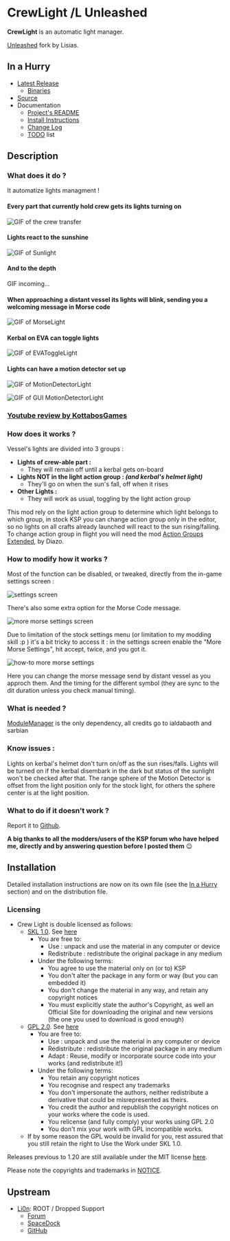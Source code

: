 # CrewLight /L Unleashed

**CrewLight** is an automatic light manager.

[Unleashed](https://ksp.lisias.net/add-ons-unleashed/) fork by Lisias.


## In a Hurry

* [Latest Release](https://github.com/net-lisias-kspu/CrewLight/releases)
    + [Binaries](https://github.com/net-lisias-kspu/CrewLight/tree/Archive)
* [Source](https://github.com/net-lisias-kspu/CrewLight)
* Documentation
    + [Project's README](https://github.com/net-lisias-kspu/CrewLight/blob/master/README.md)
    + [Install Instructions](https://github.com/net-lisias-kspu/CrewLight/blob/master/INSTALL.md)
    + [Change Log](./CHANGE_LOG.md)
    + [TODO](./TODO.md) list


## Description

### What does it do ?

It automatize lights managment !

#### Every part that currently hold crew gets its lights turning on

![GIF of the crew transfer](./Docs/imgs/QUqylip.gif)


#### Lights react to the sunshine

![GIF of Sunlight](./Docs/imgs/hw9wEd8.gif)


#### And to the depth

GIF incoming...


#### When approaching a distant vessel its lights will blink, sending you a welcoming message in Morse code

![GIF of MorseLight](./Docs/imgs/YlwWKMr.gif)


#### Kerbal on EVA can toggle lights

![GIF of EVAToggleLight](./Docs/imgs/DO9GwbO.gif)


#### Lights can have a motion detector set up

![GIF of MotionDetectorLight](./Docs/imgs/M0n02ZM.gif)

![GIF of GUI MotionDetectorLight](./Docs/imgs/MmYwl2Y.gif)


### [Youtube review by KottabosGames](https://youtu.be/AE1pvzh2q1Y)


### How does it works ?

Vessel's lights are divided into 3 groups : 
* **Lights of crew-able part :**
  * They will remain off until a kerbal gets on-board
* **Lights NOT in the light action group : _(and kerbal's helmet light)_**
  * They'll go on when the sun's fall, off when it rises
* **Other Lights :**
  * They will work as usual, toggling by the light action group
  
This mod rely on the light action group to determine which light belongs to which group, in stock KSP you can change action group only in the editor, so no lights on all crafts already launched will react to the sun rising/falling. To change action group in flight you will need the mod [Action Groups Extended](http://forum.kerbalspaceprogram.com/index.php?/topic/67235-122dec1016-action-groups-extended-250-action-groups-in-flight-editing-now-kosremotetech/), by Diazo.
  
  
### How to modify how it works ?
  
Most of the function can be disabled, or tweaked, directly from the in-game settings screen : 
 
![settings screen](./Docs/imgs/1OoqY7n.png)
 
There's also some extra option for the Morse Code message. 
 
![more morse settings screen](./Docs/imgs/z8QINGo.png)
 
Due to limitation of the stock settings menu (or limitation to my modding skill :p ) it's a bit tricky to access it : in the settings screen enable the "More Morse Settings", hit accept, twice, and you got it.
 
![how-to more morse settings](./Docs/imgs/N8tFWe0.png)

Here you can change the morse message send by distant vessel as you approch them. And the timing for the different symbol (they are sync to the dit duration unless you check manual timing).
 
  
  
### What is needed ?
  
[ModuleManager](http://forum.kerbalspaceprogram.com/index.php?/topic/50533-121-module-manager-275-november-29th-2016-better-late-than-never/) is the only dependency, all credits go to ialdabaoth and sarbian


### Know issues :

Lights on kerbal's helmet don't turn on/off as the sun rises/falls. Lights will be turned on if the kerbal disembark in the dark but status of the sunlight won't be checked after that.
The range sphere of the Motion Detector is offset from the light position only for the stock light, for others the sphere center is at the light position.


### What to do if it doesn't work ?

Report it to [Github](https://github.com/Li0n-0/CrewLight).

**A big thanks to all the modders/users of the KSP forum who have helped me, directly and by answering question before I posted them** :wink:


## Installation

Detailed installation instructions are now on its own file (see the [In a Hurry](#in-a-hurry) section) and on the distribution file.

### Licensing

* Crew Light is double licensed as follows:
	+ [SKL 1.0](https://ksp.lisias.net/SKL-1_0.txt). See [here](./LICENSE.KSPe.SKL-1_0)
		+ You are free to:
			- Use : unpack and use the material in any computer or device
			- Redistribute : redistribute the original package in any medium
		+ Under the following terms:
			- You agree to use the material only on (or to) KSP
			- You don't alter the package in any form or way (but you can embedded it)
			- You don't change the material in any way, and retain any copyright notices
			- You must explicitly state the author's Copyright, as well an Official Site for downloading the original and new versions (the one you used to download is good enough)
	+ [GPL 2.0](https://www.gnu.org/licenses/gpl-2.0.txt). See [here](./LICENSE.KSPe.GPL-2_0)
		+ You are free to:
			- Use : unpack and use the material in any computer or device
			- Redistribute : redistribute the original package in any medium
			- Adapt : Reuse, modify or incorporate source code into your works (and redistribute it!) 
		+ Under the following terms:
			- You retain any copyright notices
			- You recognise and respect any trademarks
			- You don't impersonate the authors, neither redistribute a derivative that could be misrepresented as theirs.
			- You credit the author and republish the copyright notices on your works where the code is used.
			- You relicense (and fully comply) your works using GPL 2.0
			- You don't mix your work with GPL incompatible works.
	* If by some reason the GPL would be invalid for you, rest assured that you still retain the right to Use the Work under SKL 1.0. 

Releases previous to 1.20 are still available under the MIT license [here](https://github.com/net-lisias-kspu/CrewLight/tree/upstream/master).

Please note the copyrights and trademarks in [NOTICE](./NOTICE).


## Upstream

* [Li0n](https://forum.kerbalspaceprogram.com/index.php?/profile/142527-li0n/): ROOT / Dropped Support
	+ [Forum](https://forum.kerbalspaceprogram.com/index.php?/topic/154901-*)
	+ [SpaceDock](https://spacedock.info/mod/1012/Crew%20Light)
	+ [GitHub](https://github.com/Li0n-0/CrewLight.git)

